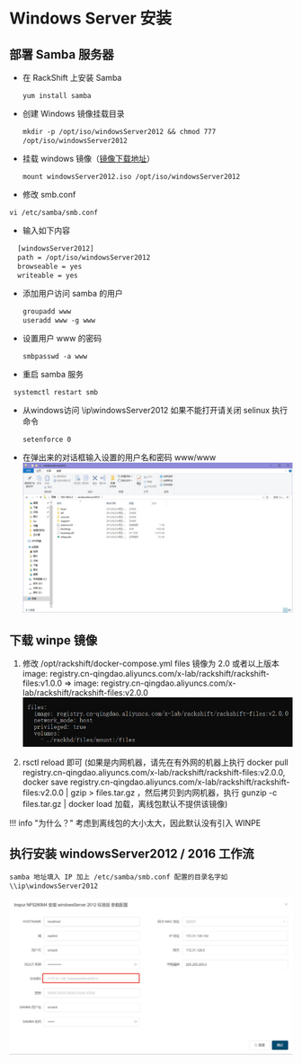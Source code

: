 # Windows Server 安装
## 部署 Samba 服务器  

*   在 RackShift 上安装 Samba
    ````
    yum install samba
    ````
*   创建 Windows 镜像挂载目录
    ````
    mkdir -p /opt/iso/windowsServer2012 && chmod 777 /opt/iso/windowsServer2012
    ````
*   挂载 windows 镜像（[镜像下载地址](./iso.md)）
    ````
    mount windowsServer2012.iso /opt/iso/windowsServer2012
    ````
*   修改 smb.conf
  ````
  vi /etc/samba/smb.conf
  ````
*   输入如下内容  
  ````
    [windowsServer2012]
    path = /opt/iso/windowsServer2012
    browseable = yes
    writeable = yes
  ````
*   添加用户访问 samba 的用户
    ````
    groupadd www
    useradd www -g www
    ````
*   设置用户 www 的密码
    ````
    smbpasswd -a www
    ````
*   重启 samba 服务
   ````
    systemctl restart smb
   ````
*   从windows访问 \\ip\windowsServer2012
    如果不能打开请关闭 selinux 执行命令 
    ````
    setenforce 0
    ````
*   在弹出来的对话框输入设置的用户名和密码 www/www
   ![runnob](./static/wizard/windowsserver2012-setup.jpg)
    
    
## 下载 winpe 镜像
   1. 修改 /opt/rackshift/docker-compose.yml files 镜像为 2.0 或者以上版本 image: registry.cn-qingdao.aliyuncs.com/x-lab/rackshift/rackshift-files:v1.0.0 => image: registry.cn-qingdao.aliyuncs.com/x-lab/rackshift/rackshift-files:v2.0.0
     ![runnbo](./static/wizard/files.png)  
    
   2. rsctl reload 即可
   (如果是内网机器，请先在有外网的机器上执行 docker pull registry.cn-qingdao.aliyuncs.com/x-lab/rackshift/rackshift-files:v2.0.0, docker save registry.cn-qingdao.aliyuncs.com/x-lab/rackshift/rackshift-files:v2.0.0 | gzip > files.tar.gz ，然后拷贝到内网机器，执行 gunzip -c files.tar.gz | docker load 加载，离线包默认不提供该镜像)
   
   
!!! info "为什么？"
    考虑到离线包的大小太大，因此默认没有引入 WINPE

## 执行安装 windowsServer2012 / 2016 工作流

    samba 地址填入 IP 加上 /etc/samba/smb.conf 配置的目录名字如 \\ip\windowsServer2012 
![runnbo](static/wizard/windowsserver2012.jpg)
